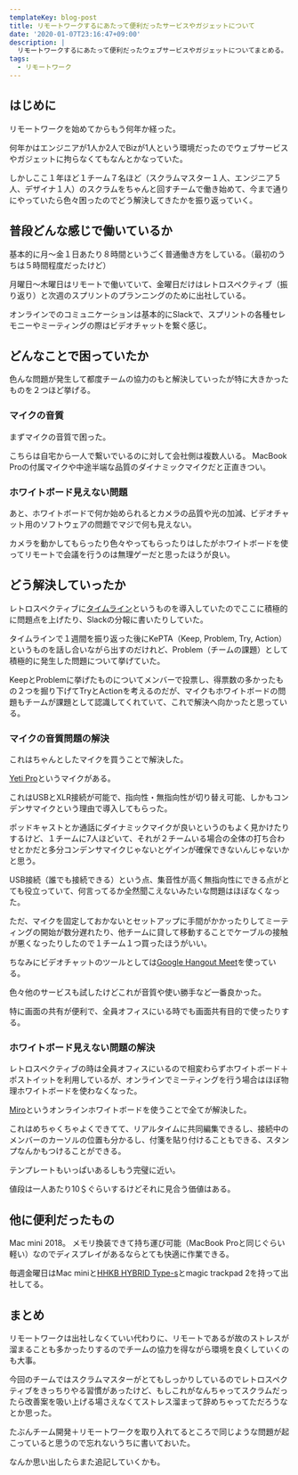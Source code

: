```yaml
---
templateKey: blog-post
title: リモートワークするにあたって便利だったサービスやガジェットについて
date: '2020-01-07T23:16:47+09:00'
description: |
  リモートワークするにあたって便利だったウェブサービスやガジェットについてまとめる。
tags:
  - リモートワーク
---
```

## はじめに

リモートワークを始めてからもう何年か経った。

何年かはエンジニアが1人か2人でBizが1人という環境だったのでウェブサービスやガジェットに拘らなくてもなんとかなっていた。

しかしここ１年ほど１チーム７名ほど（スクラムマスター１人、エンジニア５人、デザイナ１人）のスクラムをちゃんと回すチームで働き始めて、今まで通りにやっていたら色々困ったのでどう解決してきたかを振り返っていく。

## 普段どんな感じで働いているか

基本的に月〜金１日あたり８時間というごく普通働き方をしている。（最初のうちは５時間程度だったけど）

月曜日〜木曜日はリモートで働いていて、金曜日だけはレトロスペクティブ（振り返り）と次週のスプリントのプランニングのために出社している。

オンラインでのコミュニケーションは基本的にSlackで、スプリントの各種セレモニーやミーティングの際はビデオチャットを繋ぐ感じ。

## どんなことで困っていたか

色んな問題が発生して都度チームの協力のもと解決していったが特に大きかったものを２つほど挙げる。

### マイクの音質
まずマイクの音質で困った。

こちらは自宅から一人で繋いでいるのに対して会社側は複数人いる。
MacBook Proの付属マイクや中途半端な品質のダイナミックマイクだと正直きつい。

### ホワイトボード見えない問題

あと、ホワイトボードで何か始められるとカメラの品質や光の加減、ビデオチャット用のソフトウェアの問題でマジで何も見えない。

カメラを動かしてもらったり色々やってもらったりはしたがホワイトボードを使ってリモートで会議を行うのは無理ゲーだと思ったほうが良い。

## どう解決していったか

レトロスペクティブに[タイムライン](https://developers.freee.co.jp/entry/timeline-is-a-good-retrospective-method)というものを導入していたのでここに積極的に問題点を上げたり、Slackの分報に書いたりしていた。

タイムラインで１週間を振り返った後にKePTA（Keep, Problem, Try, Action）というものを話し合いながら出すのだけれど、Problem（チームの課題）として積極的に発生した問題について挙げていた。

KeepとProblemに挙げたものについてメンバーで投票し、得票数の多かったもの２つを掘り下げてTryとActionを考えるのだが、マイクもホワイトボードの問題もチームが課題として認識してくれていて、これで解決へ向かったと思っている。

### マイクの音質問題の解決

これはちゃんとしたマイクを買うことで解決した。

[Yeti Pro](https://amzn.to/36xByNt)というマイクがある。

これはUSBとXLR接続が可能で、指向性・無指向性が切り替え可能、しかもコンデンサマイクという理由で導入してもらった。

ポッドキャストとか通話にダイナミックマイクが良いというのもよく見かけたりするけど、１チームに7人ほどいて、それが２チームいる場合の全体の打ち合わせとかだと多分コンデンサマイクじゃないとゲインが確保できないんじゃないかと思う。

USB接続（誰でも接続できる）という点、集音性が高く無指向性にできる点がとても役立っていて、何言ってるか全然聞こえないみたいな問題はほぼなくなった。

ただ、マイクを固定しておかないとセットアップに手間がかかったりしてミーティングの開始が数分遅れたり、他チームに貸して移動することでケーブルの接触が悪くなったりしたので１チーム１つ買ったほうがいい。

ちなみにビデオチャットのツールとしては[Google Hangout Meet](https://gsuite.google.co.jp/intl/ja/products/meet/)を使っている。

色々他のサービスも試したけどこれが音質や使い勝手など一番良かった。

特に画面の共有が便利で、全員オフィスにいる時でも画面共有目的で使ったりする。

### ホワイトボード見えない問題の解決

レトロスペクティブの時は全員オフィスにいるので相変わらずホワイトボード＋ポストイットを利用しているが、オンラインでミーティングを行う場合はほぼ物理ホワイトボードを使わなくなった。

[Miro](https://miro.com/)というオンラインホワイトボードを使うことで全てが解決した。

これはめちゃくちゃよくできてて、リアルタイムに共同編集できるし、接続中のメンバーのカーソルの位置も分かるし、付箋を貼り付けることもできる、スタンプなんかもつけることができる。

テンプレートもいっぱいあるしもう完璧に近い。

値段は一人あたり10＄ぐらいするけどそれに見合う価値はある。

## 他に便利だったもの

Mac mini 2018。
メモリ換装できて持ち運び可能（MacBook Proと同じぐらい軽い）なのでディスプレイがあるならとても快適に作業できる。

毎週金曜日はMac miniと[HHKB HYBRID Type-s](https://www.amazon.co.jp/gp/product/B082TSZ27D/ref=as_li_tl?ie=UTF8&camp=247&creative=1211&creativeASIN=B082TSZ27D&linkCode=as2&tag=valletta052-22&linkId=c63d778a3fcc03ad2b7c4a78f3502887)とmagic trackpad 2を持って出社してる。

## まとめ

リモートワークは出社しなくていい代わりに、リモートであるが故のストレスが溜まることも多かったりするのでチームの協力を得ながら環境を良くしていくのも大事。

今回のチームではスクラムマスターがとてもしっかりしているのでレトロスペクティブをきっちりやる習慣があったけど、もしこれがなんちゃってスクラムだったら改善案を吸い上げる場さえなくてストレス溜まって辞めちゃってただろうなとか思った。

たぶんチーム開発＋リモートワークを取り入れてるところで同じような問題が起こっていると思うので忘れないうちに書いておいた。

なんか思い出したらまた追記していくかも。
